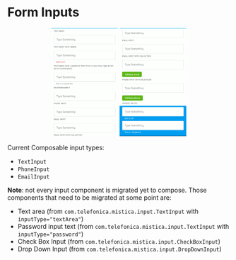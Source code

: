 # Form Inputs

<p align="center">
   <img width="30%" src="../../../../../../../../../doc/images/inputs/compose_inputs1.png" />
   <img width="30%" src="../../../../../../../../../doc/images/inputs/compose_inputs2.png" />
</p>

Current Composable input types:
* `TextInput`
* `PhoneInput`
* `EmailInput`

**Note**: not every input component is migrated yet to compose. Those components that need to be migrated at some point are:
* Text area (from `com.telefonica.mistica.input.TextInput` with `inputType="textArea"`)
* Password input text (from `com.telefonica.mistica.input.TextInput` with `inputType="password"`)
* Check Box Input (from `com.telefonica.mistica.input.CheckBoxInput`)
* Drop Down Input (from `com.telefonica.mistica.input.DropDownInput`)